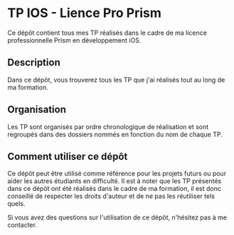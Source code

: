 # TP IOS - Lience Pro Prism

Ce dépôt contient tous mes TP réalisés dans le cadre de ma licence professionnelle Prism en développement iOS.

## Description
Dans ce dépôt, vous trouverez tous les TP que j'ai réalisés tout au long de ma formation.

## Organisation
Les TP sont organisés par ordre chronologique de réalisation et sont regroupés dans des dossiers nommés en fonction du nom de chaque TP.


## Comment utiliser ce dépôt
Ce dépôt peut être utilisé comme référence pour les projets futurs ou pour aider les autres étudiants en difficulté. Il est à noter que les TP présentés dans ce dépôt ont été réalisés dans le cadre de ma formation, il est donc conseillé de respecter les droits d'auteur et de ne pas les réutiliser tels quels.

Si vous avez des questions sur l'utilisation de ce dépôt, n'hésitez pas à me contacter.

